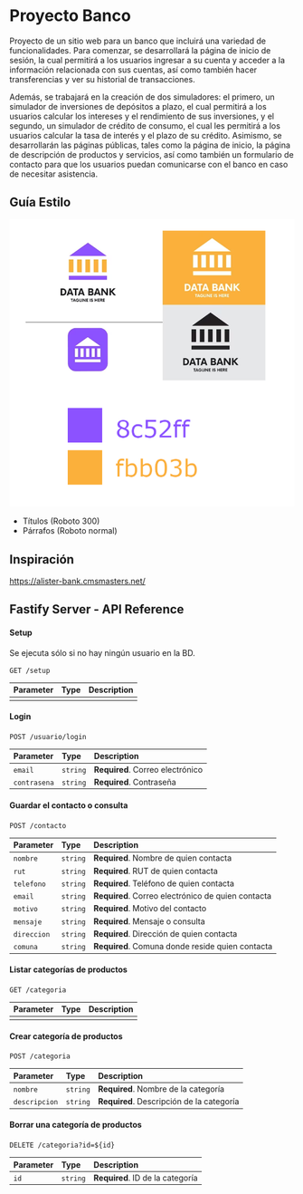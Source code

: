 # Proyecto Banco

Proyecto de un sitio web para un banco que incluirá una variedad de funcionalidades. Para comenzar, se desarrollará la página de inicio de sesión, la cual permitirá a los usuarios ingresar a su cuenta y acceder a la información relacionada con sus cuentas, así como también hacer transferencias y ver su historial de transacciones.

Además, se trabajará en la creación de dos simuladores: el primero, un simulador de inversiones de depósitos a plazo, el cual permitirá a los usuarios calcular los intereses y el rendimiento de sus inversiones, y el segundo, un simulador de crédito de consumo, el cual les permitirá a los usuarios calcular la tasa de interés y el plazo de su crédito. Asimismo, se desarrollarán las páginas públicas, tales como la página de inicio, la página de descripción de productos y servicios, así como también un formulario de contacto para que los usuarios puedan comunicarse con el banco en caso de necesitar asistencia.

## Guía Estilo

![Guía de Estilo](./assets/diseno-banco.png)

- Títulos (Roboto 300)
- Párrafos (Roboto normal)

## Inspiración 

https://alister-bank.cmsmasters.net/ 


## Fastify Server - API Reference

#### Setup

Se ejecuta sólo si no hay ningún usuario en la BD.
```http
GET /setup
```

| Parameter | Type     | Description                |
| :-------- | :------- | :------------------------- |
|  |  |  |

#### Login

```http
POST /usuario/login
```

| Parameter | Type     | Description                       |
| :-------- | :------- | :-------------------------------- |
| `email`      | `string` | **Required**. Correo electrónico |
| `contrasena` | `string` | **Required**. Contraseña |


#### Guardar el contacto o consulta

```http
POST /contacto
```

| Parameter | Type     | Description                       |
| :-------- | :------- | :-------------------------------- |
| `nombre`    | `string` | **Required**. Nombre de quien contacta |
| `rut`       | `string` | **Required**. RUT de quien contacta |
| `telefono`  | `string` | **Required**. Teléfono de quien contacta |
| `email`     | `string` | **Required**. Correo electrónico de quien contacta |
| `motivo`    | `string` | **Required**. Motivo del contacto |
| `mensaje`   | `string` | **Required**. Mensaje o consulta |
| `direccion` | `string` | **Required**. Dirección de quien contacta |
| `comuna`    | `string` | **Required**. Comuna donde reside quien contacta |

#### Listar categorías de productos

```http
GET /categoria
```

| Parameter | Type     | Description                       |
| :-------- | :------- | :-------------------------------- |
|       |  |  |

#### Crear categoría de productos

```http
POST /categoria
```

| Parameter | Type     | Description                       |
| :-------- | :------- | :-------------------------------- |
| `nombre`      | `string` | **Required**. Nombre de la categoría |
| `descripcion` | `string` | **Required**. Descripción de la categoría |


#### Borrar una categoría de productos

```http
DELETE /categoria?id=${id}
```

| Parameter | Type     | Description                       |
| :-------- | :------- | :-------------------------------- |
| `id`      | `string` | **Required**. ID de la categoría |

